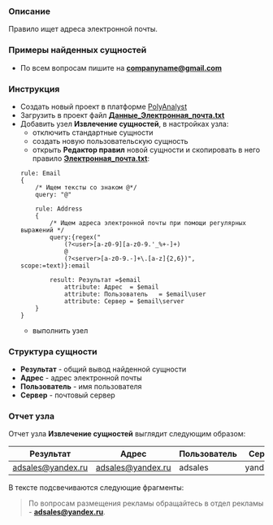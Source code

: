 ### Описание
Правило ищет адреса электронной почты.

### Примеры найденных сущностей
* По всем вопросам пишите на **companyname@gmail.com**

### Инструкция
* Создать новый проект в платформе [PolyAnalyst](https://www.megaputer.ru/produkti/)
* Загрузить в проект файл [**Данные_Электронная_почта.txt**](Данные_Электронная_почта.txt)
* Добавить узел **Извлечение сущностей**, в настройках узла:
	 * отключить стандартные сущности
	 * создать новую пользовательскую сущность
	 * открыть **Редактор правил** новой сущности и скопировать в него правило [**Электронная_почта.txt**](Электронная_почта.txt):
	```
    rule: Email
    {
    	/* Ищем тексты со знаком @*/ 
    	query: "@"
    	
    	rule: Address
    	{
    		/* Ищем адреса электронной почты при помощи регулярных выражений */ 
    		query:{regex("
    			(?<user>[a-z0-9][a-z0-9.'_%+-]+)
    			@
    			(?<server>[a-z0-9.-]+\.[a-z]{2,6})", scope:=text)}:email
    
    		result: Результат =$email
    			attribute: Адрес  = $email
    			attribute: Пользователь   = $email\user
    			attribute: Сервер = $email\server
    	}
    }
	```
	 * выполнить узел

### Структура сущности
* **Результат** - общий вывод найденной сущности
* **Адрес** - адрес электронной почты
* **Пользователь** - имя пользователя
* **Сервер** - почтовый сервер

### Отчет узла
Отчет узла **Извлечение сущностей** выглядит следующим образом:

| Результат | Адрес | Пользователь | Сервер |
| ------ | ------ |------ |------ |
| adsales@yandex.ru | adsales@yandex.ru |adsales |yandex.ru |


В тексте подсвечиваются следующие фрагменты:
> По вопросам размещения рекламы обращайтесь в отдел рекламы - **adsales@yandex.ru**.